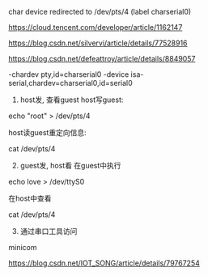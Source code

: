 
char device redirected to /dev/pts/4 (label charserial0)

https://cloud.tencent.com/developer/article/1162147

https://blog.csdn.net/silvervi/article/details/77528916

https://blog.csdn.net/defeattroy/article/details/8849057


-chardev pty,id=charserial0 -device isa-serial,chardev=charserial0,id=serial0

1. host发, 查看guest
host写guest:

echo "root" > /dev/pts/4

host读guest重定向信息:

cat /dev/pts/4

2. guest发, host看
在guest中执行

echo love > /dev/ttyS0

在host中查看

cat /dev/pts/4


3. 通过串口工具访问

minicom

https://blog.csdn.net/IOT_SONG/article/details/79767254